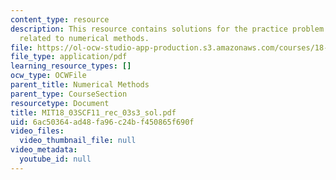 ```yaml
---
content_type: resource
description: This resource contains solutions for the practice problem statements
  related to numerical methods.
file: https://ol-ocw-studio-app-production.s3.amazonaws.com/courses/18-03sc-differential-equations-fall-2011/6ac50364ad48fa96c24bf450865f690f_MIT18_03SCF11_rec_03s3_sol.pdf
file_type: application/pdf
learning_resource_types: []
ocw_type: OCWFile
parent_title: Numerical Methods
parent_type: CourseSection
resourcetype: Document
title: MIT18_03SCF11_rec_03s3_sol.pdf
uid: 6ac50364-ad48-fa96-c24b-f450865f690f
video_files:
  video_thumbnail_file: null
video_metadata:
  youtube_id: null
---
```

